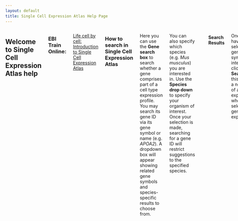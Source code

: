 ```yaml
---
layout: default
title: Single Cell Expression Atlas Help Page
---
```


<div class="columns small-10" markdown="1">

## Welcome to Single Cell Expression Atlas help

### EBI Train Online:  
[Life cell by cell: Introduction to Single Cell Expression Atlas](https://www.ebi.ac.uk/training/online/course/life-cell-cell-introduction-single-cell-expression-atlas)

### How to search in Single Cell Expression Atlas

Here you can use the **Gene search box** to search whether a gene comprises part of a cell type expression profile. You may search its gene ID via its gene symbol or name (e.g. _APOA2_). A dropdown box will appear showing related gene symbols and species-specific results to choose from.

You can also specify which species (e.g. _Mus musculus_) you are interested in. Use the **Species drop down** to specify your organism of interest. Once your selection is made, searching for a gene ID will restrict suggestions to the specified species.

![Single Cell Expression Atlas home page search](assets/img/scxa/home_search.png)

#### Search Results

Once you have selected the gene symbol of interest click **Search** and this will load a new page of all experiments where your selected gene is expressed.

Search results can be filtered using the selection criteria along the left hand side of the search results page. Selecting a filter criteria will remove all non-applicable experiments from the search results. For example: selecting**Species: Homo sapiens** will show only human experiments, similar to searching only on the human specific gene symbol in the Home page Search bar. You can also select experiments where your gene of interest is expressed only in a particular **Organism part**or **Inferred cell type** by selecting these from the relevant drop-down menus.

Additionally, by clicking on the **"Marker gene"** filter you can return search results based on whether your gene of interest comprises part of the specific expression profile for a cluster.

![Single Cell Expression Atlas home page search results](assets/img/scxa/search_results_page.png)

### Featured and Latest Experiments

Here, you can toggle between featured experiments and the latest experiments added to the Single Cell Expression Atlas.

![Featured and Latest experiments](assets/img/scxa/featured_and_latestexps.png)

#### Latest Experiments

This is a list of the latest experiments added to the Single Cell Expression Atlas, their title and upload date. You can click on the **Results** link or the experiment title to jump directly to the results page for that dataset. The number of assays is related to the number of sequencing runs. This is not equivalent to the number of cells as some cells do not pass sequencing file quality checks or you can have multiple sequencing runs or libraries generated from the same cell (technical replicates).

![Latest experiments](assets/img/scxa/latest_experiments.png)

In order to view the full list of experiments in the Single Cell Expression Atlas click on the **Browse Experiments** tab along the top of the page.

### Browse Experiments

This page shows you an updated list of all the experiments currently available in the Single Cell Expression Atlas.

The table allows you to quickly browse, filter and download experiment data.

1.  Searchable headers: type in your species or a keyword of interest to filter the table results
2.  Download experiments: click on the checkbox next to your datasets of interest and click on the _Download_ link on the table header to download a bundle (see tooltip) for those experiments
3.  Quick links: click on the title to jump directly to the [results tab](#results-tab) in the experiment page, or the assay number to go the the [experiment design tab](#experiment-design-tab)

![Browse experiments](assets/img/scxa/experiments_table.png)

### Experiment page

Each experiment in Single Cell Expression Atlas has its own **experiment page**, just click on the title of any experiment to view it. At the top of the results page you will see the title of the experiment, the type of experiment and species information.

Below the experiment information you will find a list of any associated publication(s).

![Experiment page](assets/img/scxa/HCA_headerpage.png)

The Experiment page is comprised of four sections:

1.  Results: this is where you can visualise the t-SNE plots (clustering and gene expression) as well as the marker gene heatmap of the data
2.  Experiment Design: this is where you can find the simplified sample metadata for the experiment
3.  Supplementary Information: here you can find the data analysis pipelines and corresponding documentation
4.  Downloads: links to the raw data files; analysis results and sample metadata files

#### Results tab[](#results-tab)

Here you can view the results of the data analysis. This comprises of two visualisation methods: t-SNE plots and the marker gene heatmap. The t-SNE plots display subpopulations within the data and on the left and gene expression variation at single-cell resolution on the right. Each plot can be saved by clicking on the drop down menu symbol at the top right-hand side of the plot.

![Results page](assets/img/scxa/experiments_page_update_annotated.png)

##### t-SNE plot with clusters

These are found in the **t-SNE plots** tab under **Results**. [t-SNE plots](https://lvdmaaten.github.io/tsne/) are a useful way of visualising highly complex data in a 2D space. Although the size and distance between clusters is not very informative, manipulating the t-SNE perplexity value allows you to re-display the data in different ways.

The number of clusters (_k_ value) shows the output of the [Scanpy clustering algorithm](https://scanpy.readthedocs.io/en/latest/api/scanpy.api.tl.louvain.html). Scanpy clusters cells into subgroups using the Louvain algorithm. This also colours the data to allow easier visualisation of different sub-populations within a dataset.

It is also possible to colour the clusters by metadata! The colour legend for each group of cells is displayed along the bottom of the t-SNE plot. The metadata used to colour the clusters is derived from different experimental groups described by the authors. This is displayed in the **Experiment Design** tab along the top of the results page.

![t-SNE plot](assets/img/scxa/tsne_colour_by_metadata.png)

You can hover over a single data point (cell) and a tool-tip will pop up. This displays the **single cell identifier** (a unique reference for that cell) and the **cluster ID** (which other cells share similar gene expression profiles). Additional information can include **cell type**: submitted cell type prior to sequencing analysis and/or the **inferred cell type**: cell type inferred by sequencing analysis based on gene expression profile.

t-SNE plots are calculated at a range of perplexities by the analysis pipeline. The central value is selected by default. Clustering is performed over range of values for resolution in Louvain clustering by Scanpy (producing variable numbers of clusters), and by default the number of clusters corresponding to the default resolution of 1 is selected.

##### t-SNE plot with gene expression

Use the **Gene search box** to search whether a gene comprises part of a cells' expression profile.

Expression levels are displayed as CPM (counts per million) and broken down into four different, logarithmic colour ranges:

1.  Grey spot: expression level is below cutoff (0.1 CPM) or undetected
2.  Light blue spot: expression level is low (between 0.1 to 10 CPM)
3.  Medium blue spot: expression level is medium (between 11 to 1000 CPM)
4.  Dark blue spot: expression level is high (more than 1000 CPM)

![Gene expression plot](assets/img/scxa/tsne_gene_expression.png)

##### Marker Gene heatmap

Genes which comprise part of the specific expression profile for a cell population (cluster) are defined as **marker genes**. These are displayed - 5 per cluster in the **Marker Genes** tab under **Results**. Along the top of the page, you can specify the number of clusters or to view only a subset of clusters. As with the t-SNE plots, the heatmap can also be saved either an image or you can also directly download the data as expression values for each gene per cluster.

![Marker Gene heatmap](assets/img/scxa/HCA_heatmap_annotated.png)

#### Experiment Design tab[](#experiment-design-tab)

This tab displays the **Experiment design file** – a simplified table of the the sample metadata and experimental variables. **Sample characteristics** are generally intrinsic metadata required to understand each sample. **Experimental variables** are usually one or several sample characteristics that describe the experiment groups defined by the study aim. You can browse by row (each row is a single cell). You can also sort each column by clicking on the header row of your attribute of interest. Traverse the data by indicating the number of rows to view at the bottom and by clicking on the **Previous** and **Next** buttons.

You can download the file either via the **Download** button or along with the other data and results files by selecting the **Downloads** tab (see below).

![Experiment Design](assets/img/scxa/experiment_design.png)

#### Supplementary Information tab

Here you can see the **Analysis Methods** applied to the raw data to obtain the clustering and gene expression results.

![Supplementary Information](assets/img/scxa/supplementary_information.png)

#### Downloads tab

The Downloads tab contains all the files that you can download:

1.  **Metadata files:**
    1.  SDRF file (Sample to Data Relationship Format) - [Creating an SDRF](https://www.ebi.ac.uk/arrayexpress/help/creating_a_sdrf.html)
    2.  IDF file (Investigation Design Format) - [Creating an IDF](https://www.ebi.ac.uk/arrayexpress/help/creating_an_idf.html)
    3.  Experiment design file containing the sample characteristics and experiment variable summary table
2.  **Results files:**
    1.  Clustering file: output of Scanpy analysis for clustering of filtered cells for the different _k_ values [(Scanpy clustering algorithm)](https://scanpy.readthedocs.io/en/latest/api/scanpy.api.tl.louvain.html)
    2.  Filtered quantification file: provides the measured gene expression in CPMs for each filtered cell alongside gene and cell ID
    3.  Marker gene files: expression values for each marker gene per cluster
    4.  Normalised counts files
    5.  Raw quantification files
